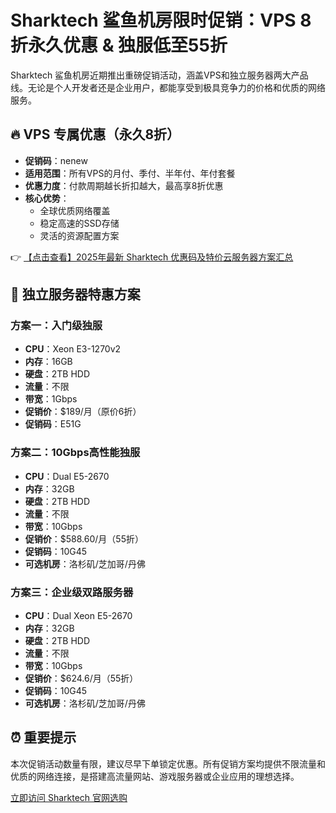 # Sharktech 鲨鱼机房限时促销：VPS 8折永久优惠 & 独服低至55折

Sharktech 鲨鱼机房近期推出重磅促销活动，涵盖VPS和独立服务器两大产品线。无论是个人开发者还是企业用户，都能享受到极具竞争力的价格和优质的网络服务。

## 🔥 VPS 专属优惠（永久8折）

- **促销码**：nenew
- **适用范围**：所有VPS的月付、季付、半年付、年付套餐
- **优惠力度**：付款周期越长折扣越大，最高享8折优惠
- **核心优势**：
  - 全球优质网络覆盖
  - 稳定高速的SSD存储
  - 灵活的资源配置方案

👉 [【点击查看】2025年最新 Sharktech 优惠码及特价云服务器方案汇总](https://bit.ly/Sharktech)

## 🚀 独立服务器特惠方案

### 方案一：入门级独服
- **CPU**：Xeon E3-1270v2
- **内存**：16GB
- **硬盘**：2TB HDD
- **流量**：不限
- **带宽**：1Gbps
- **促销价**：$189/月（原价6折）
- **促销码**：E51G

### 方案二：10Gbps高性能独服
- **CPU**：Dual E5-2670
- **内存**：32GB
- **硬盘**：2TB HDD
- **流量**：不限
- **带宽**：10Gbps
- **促销价**：$588.60/月（55折）
- **促销码**：10G45
- **可选机房**：洛杉矶/芝加哥/丹佛

### 方案三：企业级双路服务器
- **CPU**：Dual Xeon E5-2670
- **内存**：32GB
- **硬盘**：2TB HDD
- **流量**：不限
- **带宽**：10Gbps
- **促销价**：$624.6/月（55折）
- **促销码**：10G45
- **可选机房**：洛杉矶/芝加哥/丹佛

## ⏰ 重要提示
本次促销活动数量有限，建议尽早下单锁定优惠。所有促销方案均提供不限流量和优质的网络连接，是搭建高流量网站、游戏服务器或企业应用的理想选择。

[立即访问 Sharktech 官网选购](https://bit.ly/Sharktech)